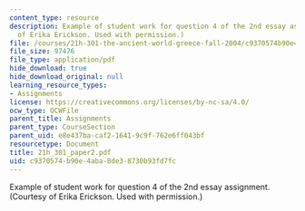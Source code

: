 ```yaml
---
content_type: resource
description: Example of student work for question 4 of the 2nd essay assignment. (Courtesy
  of Erika Erickson. Used with permission.)
file: /courses/21h-301-the-ancient-world-greece-fall-2004/c9370574b90e4aba8de38730b93fd7fc_21h_301_paper2.pdf
file_size: 97476
file_type: application/pdf
hide_download: true
hide_download_original: null
learning_resource_types:
- Assignments
license: https://creativecommons.org/licenses/by-nc-sa/4.0/
ocw_type: OCWFile
parent_title: Assignments
parent_type: CourseSection
parent_uid: e8e437ba-caf2-1641-9c9f-762e6ff043bf
resourcetype: Document
title: 21h_301_paper2.pdf
uid: c9370574-b90e-4aba-8de3-8730b93fd7fc
---
```

Example of student work for question 4 of the 2nd essay assignment. (Courtesy of Erika Erickson. Used with permission.)
